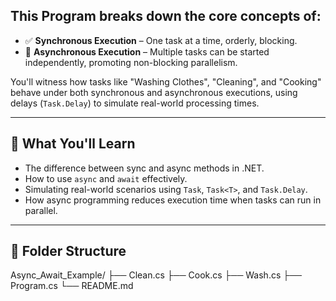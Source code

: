 ## This Program breaks down the core concepts of:

- ✅ **Synchronous Execution** – One task at a time, orderly, blocking.
- 🔁 **Asynchronous Execution** – Multiple tasks can be started independently, promoting non-blocking parallelism.

You'll witness how tasks like "Washing Clothes", "Cleaning", and "Cooking" behave under both synchronous and asynchronous executions, using delays (`Task.Delay`) to simulate real-world processing times.

---

## 🧠 What You'll Learn

- The difference between sync and async methods in .NET.
- How to use `async` and `await` effectively.
- Simulating real-world scenarios using `Task`, `Task<T>`, and `Task.Delay`.
- How async programming reduces execution time when tasks can run in parallel.

---

## 📁 Folder Structure

Async_Await_Example/
├── Clean.cs
├── Cook.cs
├── Wash.cs
├── Program.cs
└── README.md

